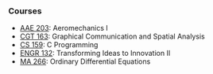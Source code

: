 ### Courses

- [AAE 203](https://engineering.purdue.edu/AAE/academics/course-descriptions/AAE203.html): Aeromechanics I 
- [CGT 163](https://catalog.purdue.edu/preview_course_nopop.php?catoid=7&coid=53789): Graphical Communication and Spatial Analysis
- [CS 159](https://selfservice.mypurdue.purdue.edu/prod/bwckctlg.p_disp_course_detail?cat_term_in=202020&subj_code_in=CS&crse_numb_in=15900): C Programming
- [ENGR 132](https://engineering.purdue.edu/ENE/Academics/Undergrad/FYE/Syllabi/ENGR132/index.html): Transforming Ideas to Innovation II
- [MA 266](https://www.math.purdue.edu/academic/courses/semester/202310/ma26600/): Ordinary Differential Equations
